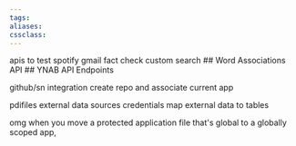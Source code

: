 ```yaml
---
tags:
aliases:
cssclass:
---
```


apis to test
	spotify
	gmail
	fact check
	custom search
	## Word Associations API
	## YNAB API Endpoints

github/sn integration
	create repo and associate current app

pdifiles
	external data sources
		credentials 
		map external data to tables 

omg when you move a protected application file that's global to a globally scoped app, 